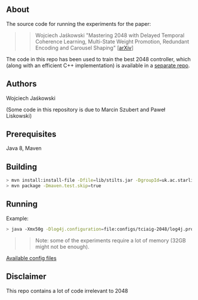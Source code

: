 About
-----
The source code for running the experiments for the paper:

>> Wojciech Jaśkowski "Mastering 2048 with Delayed Temporal Coherence Learning, Multi-State Weight Promotion, Redundant Encoding and Carousel Shaping" [[arXiv](https://arxiv.org/pdf/1604.05085.pdf)]

The code in this repo has been used to train the best 2048 controller, which (along with an efficient C++ implementation) is available in a [separate repo](https://github.com/aszczepanski/2048).

Authors
-------
Wojciech Jaśkowski

(Some code in this repository is due to Marcin Szubert and Paweł Liskowski)

Prerequisites
-------------
Java 8, Maven

Building
--------
```bash
> mvn install:install-file -Dfile=lib/stilts.jar -DgroupId=uk.ac.starlink -DartifactId=stilts -Dversion=2.4 -Dpackaging=jar
> mvn package -Dmaven.test.skip=true
```

Running
-------
Example:
```bash
> java -Xmx50g -Dlog4j.configuration=file:configs/tciaig-2048/log4j.properties -Dframework.properties=configs/tciaig-2048/42-33_tcl-0.5-0.5.properties -Dseed=123 -Dresults_dir=results/tcl/123 -jar cevo.jar
```

>> Note: some of the experiments require a lot of memory (32GB might not be enough).

[Available config files](https://github.com/wjaskowski/mastering-2048/tree/master/configs/tciaig-2048)

Disclaimer
---------
This repo contains a lot of code irrelevant to 2048
